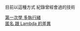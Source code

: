 
目前以這種方式 紀錄曾經會過的技術


[第一次學 多執行緒](/multithreading/multithreading.md)  
[匿名 跟 Lambda  的差異](/Anonymous_Lambda/Anonymous_Lambda.md)  


